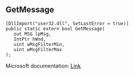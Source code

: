 ## GetMessage

```
[DllImport("user32.dll", SetLastError = true)]
public static extern bool GetMessage(
   out MSG lpMsg,
   IntPtr hWnd,
   uint wMsgFilterMin,
   uint wMsgFilterMax
);
```

Microsoft documentation: [Link](https://docs.microsoft.com/en-us/windows/win32/api/winuser/nf-winuser-getmessage)
